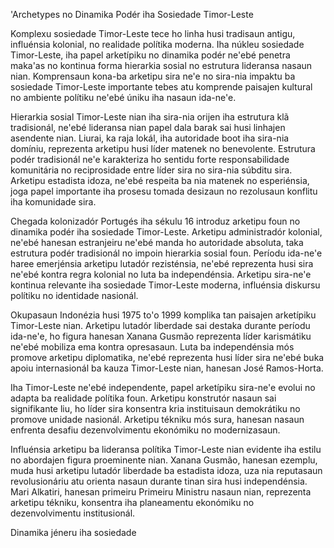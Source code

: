 'Archetypes no Dinamika Podér iha Sosiedade Timor-Leste

Komplexu sosiedade Timor-Leste tece ho linha husi tradisaun antigu, influénsia kolonial, no realidade polítika moderna. Iha núkleu sosiedade Timor-Leste, iha papel arketípiku no dinamika podér ne'ebé penetra maka'as no kontinua forma hierarkia sosial no estrutura lideransa nasaun nian. Komprensaun kona-ba arketipu sira ne'e no sira-nia impaktu ba sosiedade Timor-Leste importante tebes atu komprende paisajen kultural no ambiente polítiku ne'ebé úniku iha nasaun ida-ne'e.

Hierarkia sosial Timor-Leste nian iha sira-nia orijen iha estrutura klã tradisionál, ne'ebé lideransa nian papel dala barak sai husi linhajen asendente nian. Liurai, ka raja lokál, iha autoridade boot iha sira-nia domíniu, reprezenta arketipu husi líder matenek no benevolente. Estrutura podér tradisionál ne'e karakteriza ho sentidu forte responsabilidade komunitária no reciprosidade entre líder sira no sira-nia súbditu sira. Arketipu estadista idoza, ne'ebé respeita ba nia matenek no esperiénsia, joga papel importante iha prosesu tomada desizaun no rezolusaun konflitu iha komunidade sira.

Chegada kolonizadór Portugés iha sékulu 16 introduz arketipu foun no dinamika podér iha sosiedade Timor-Leste. Arketipu administradór kolonial, ne'ebé hanesan estranjeiru ne'ebé manda ho autoridade absoluta, taka estrutura podér tradisionál no impoin hierarkia sosial foun. Períodu ida-ne'e haree emerjénsia arketipu lutadór rezisténsia, ne'ebé reprezenta husi sira ne'ebé kontra regra kolonial no luta ba independénsia. Arketipu sira-ne'e kontinua relevante iha sosiedade Timor-Leste moderna, influénsia diskursu polítiku no identidade nasionál.

Okupasaun Indonézia husi 1975 to'o 1999 komplika tan paisajen arketípiku Timor-Leste nian. Arketipu lutadór liberdade sai destaka durante períodu ida-ne'e, ho figura hanesan Xanana Gusmão reprezenta líder karismátiku ne'ebé mobiliza ema kontra opresasaun. Luta ba independénsia mós promove arketipu diplomatika, ne'ebé reprezenta husi líder sira ne'ebé buka apoiu internasionál ba kauza Timor-Leste nian, hanesan José Ramos-Horta.

Iha Timor-Leste ne'ebé independente, papel arketípiku sira-ne'e evolui no adapta ba realidade polítika foun. Arketipu konstrutór nasaun sai signifikante liu, ho líder sira konsentra kria instituisaun demokrátiku no promove unidade nasionál. Arketipu tékniku mós sura, hanesan nasaun enfrenta desafiu dezenvolvimentu ekonómiku no modernizasaun.

Influénsia arketipu ba lideransa polítika Timor-Leste nian evidente iha estilu no abordajen figura proeminente nian. Xanana Gusmão, hanesan ezemplu, muda husi arketipu lutadór liberdade ba estadista idoza, uza nia reputasaun revolusionáriu atu orienta nasaun durante tinan sira husi independénsia. Mari Alkatiri, hanesan primeiru Primeiru Ministru nasaun nian, reprezenta arketipu tékniku, konsentra iha planeamentu ekonómiku no dezenvolvimentu institusionál.

Dinamika jéneru iha sosiedade
